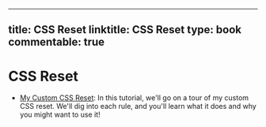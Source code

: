 
---
title: CSS Reset
linktitle: CSS Reset
type: book
commentable: true
---

# CSS Reset

- [My Custom CSS Reset](https://www.joshwcomeau.com/css/custom-css-reset/): In this tutorial, we'll go on a tour of my custom CSS reset. We'll dig into each rule, and you'll learn what it does and why you might want to use it!

    